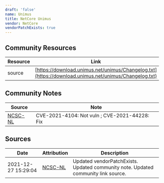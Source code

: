```yaml
---
draft: 'false'
name: Unimus
title: NetCore Unimus
vendor: NetCore
vendorPatchExists: true
---
```



## Community Resources
| Resource | Link |
| --- | --- |
| source | [https://download.unimus.net/unimus/Changelog.txt](https://download.unimus.net/unimus/Changelog.txt) |

## Community Notes
| Source | Note |
| --- | --- |
| [NCSC-NL](https://github.com/NCSC-NL/log4shell/blob/main/software/README.md) | CVE-2021-4104: Not vuln ; CVE-2021-44228: Fix </ul> |

## Sources
| Date | Attribution | Description |
| --- | --- | --- |
| 2021-12-27 15:29:04 | [NCSC-NL](https://github.com/NCSC-NL/log4shell/blob/main/software/README.md) | Updated vendorPatchExists. Updated community note. Updated community link source.  |
